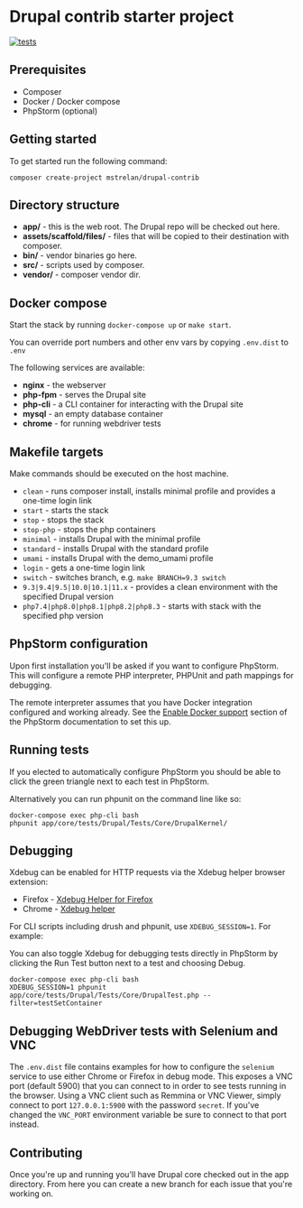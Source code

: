 # Drupal contrib starter project

[![tests](https://github.com/mstrelan/drupal-contrib/actions/workflows/tests.yml/badge.svg)](https://github.com/mstrelan/drupal-contrib/actions/workflows/tests.yml)

## Prerequisites

 * Composer
 * Docker / Docker compose
 * PhpStorm (optional)

## Getting started

To get started run the following command:

```
composer create-project mstrelan/drupal-contrib
```

## Directory structure

* **app/** - this is the web root. The Drupal repo will be checked out here.
* **assets/scaffold/files/** - files that will be copied to their destination with composer.
* **bin/** - vendor binaries go here.
* **src/** - scripts used by composer.
* **vendor/** - composer vendor dir.

## Docker compose

Start the stack by running `docker-compose up` or `make start`.

You can override port numbers and other env vars by copying `.env.dist` to `.env`

The following services are available:

* **nginx** - the webserver
* **php-fpm** - serves the Drupal site
* **php-cli** - a CLI container for interacting with the Drupal site
* **mysql** - an empty database container
* **chrome** - for running webdriver tests

## Makefile targets

Make commands should be executed on the host machine.

* `clean` - runs composer install, installs minimal profile and provides a one-time login link
* `start` - starts the stack
* `stop` - stops the stack
* `stop-php` - stops the php containers
* `minimal` - installs Drupal with the minimal profile
* `standard` - installs Drupal with the standard profile
* `umami` - installs Drupal with the demo_umami profile
* `login` - gets a one-time login link
* `switch` - switches branch, e.g.  `make BRANCH=9.3 switch`
* `9.3|9.4|9.5|10.0|10.1|11.x` - provides a clean environment with the specified Drupal version
* `php7.4|php8.0|php8.1|php8.2|php8.3` - starts with stack with the specified php version

## PhpStorm configuration

Upon first installation you'll be asked if you want to configure PhpStorm. This will configure
a remote PHP interpreter, PHPUnit and path mappings for debugging.

The remote interpreter assumes that you have Docker integration configured and working already.
See the [Enable Docker support](https://www.jetbrains.com/help/phpstorm/docker.html#enable_docker)
section of the PhpStorm documentation to set this up.

## Running tests

If you elected to automatically configure PhpStorm you should be able to click the green triangle
next to each test in PhpStorm.

Alternatively you can run phpunit on the command line like so:

```
docker-compose exec php-cli bash
phpunit app/core/tests/Drupal/Tests/Core/DrupalKernel/
```

## Debugging

Xdebug can be enabled for HTTP requests via the Xdebug helper browser extension:

  * Firefox - [Xdebug Helper for Firefox](https://addons.mozilla.org/en-US/firefox/addon/xdebug-helper-for-firefox/)
  * Chrome - [Xdebug helper](https://chrome.google.com/webstore/detail/xdebug-helper/eadndfjplgieldjbigjakmdgkmoaaaoc)

For CLI scripts including drush and phpunit, use `XDEBUG_SESSION=1`. For example:

You can also toggle Xdebug for debugging tests directly in PhpStorm by clicking the Run Test
button next to a test and choosing Debug.

```
docker-compose exec php-cli bash
XDEBUG_SESSION=1 phpunit app/core/tests/Drupal/Tests/Core/DrupalTest.php --filter=testSetContainer
```

## Debugging WebDriver tests with Selenium and VNC

The `.env.dist` file contains examples for how to configure the `selenium` service to use either
Chrome or Firefox in debug mode. This exposes a VNC port (default 5900) that you can connect to
in order to see tests running in the browser. Using a VNC client such as Remmina or VNC Viewer,
simply connect to port `127.0.0.1:5900` with the password `secret`. If you've changed the `VNC_PORT`
environment variable be sure to connect to that port instead.

## Contributing

Once you're up and running you'll have Drupal core checked out in the app directory. From here you
can create a new branch for each issue that you're working on.
